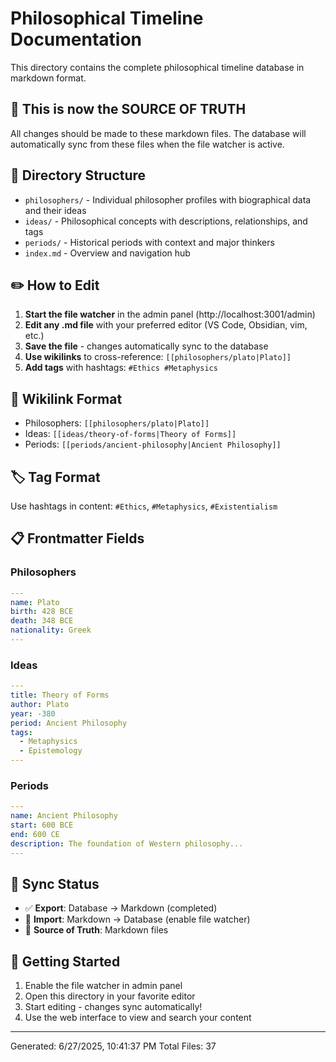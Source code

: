 # Philosophical Timeline Documentation

This directory contains the complete philosophical timeline database in markdown format.

## 🎯 **This is now the SOURCE OF TRUTH**

All changes should be made to these markdown files. The database will automatically sync from these files when the file watcher is active.

## 📁 Directory Structure

- `philosophers/` - Individual philosopher profiles with biographical data and their ideas
- `ideas/` - Philosophical concepts with descriptions, relationships, and tags  
- `periods/` - Historical periods with context and major thinkers
- `index.md` - Overview and navigation hub

## ✏️ How to Edit

1. **Start the file watcher** in the admin panel (http://localhost:3001/admin)
2. **Edit any .md file** with your preferred editor (VS Code, Obsidian, vim, etc.)
3. **Save the file** - changes automatically sync to the database
4. **Use wikilinks** to cross-reference: `[[philosophers/plato|Plato]]`
5. **Add tags** with hashtags: `#Ethics #Metaphysics`

## 🔗 Wikilink Format

- Philosophers: `[[philosophers/plato|Plato]]`
- Ideas: `[[ideas/theory-of-forms|Theory of Forms]]`  
- Periods: `[[periods/ancient-philosophy|Ancient Philosophy]]`

## 🏷️ Tag Format

Use hashtags in content: `#Ethics`, `#Metaphysics`, `#Existentialism`

## 📋 Frontmatter Fields

### Philosophers
```yaml
---
name: Plato
birth: 428 BCE
death: 348 BCE  
nationality: Greek
---
```

### Ideas
```yaml
---
title: Theory of Forms
author: Plato
year: -380
period: Ancient Philosophy
tags:
  - Metaphysics
  - Epistemology
---
```

### Periods
```yaml
---
name: Ancient Philosophy
start: 600 BCE
end: 600 CE
description: The foundation of Western philosophy...
---
```

## 🔄 Sync Status

- ✅ **Export**: Database → Markdown (completed)
- 🔄 **Import**: Markdown → Database (enable file watcher)
- 🎯 **Source of Truth**: Markdown files

## 🚀 Getting Started

1. Enable the file watcher in admin panel
2. Open this directory in your favorite editor
3. Start editing - changes sync automatically!
4. Use the web interface to view and search your content

---

Generated: 6/27/2025, 10:41:37 PM
Total Files: 37
